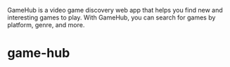 GameHub is a video game discovery web app that helps you find new and interesting games to play. With GameHub, you can search for games by platform, genre, and more.
# game-hub
